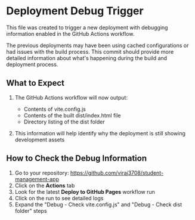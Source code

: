 # Deployment Debug Trigger

This file was created to trigger a new deployment with debugging information enabled in the GitHub Actions workflow.

The previous deployments may have been using cached configurations or had issues with the build process. This commit should provide more detailed information about what's happening during the build and deployment process.

## What to Expect

1. The GitHub Actions workflow will now output:
   - Contents of vite.config.js
   - Contents of the built dist/index.html file
   - Directory listing of the dist folder

2. This information will help identify why the deployment is still showing development assets

## How to Check the Debug Information

1. Go to your repository: https://github.com/viraj3708/student-management-app
2. Click on the **Actions** tab
3. Look for the latest **Deploy to GitHub Pages** workflow run
4. Click on the run to see detailed logs
5. Expand the "Debug - Check vite.config.js" and "Debug - Check dist folder" steps